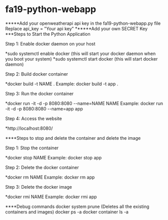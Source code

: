 # fa19-python-webapp

*****Add your openweatherapi api key in the fa19-python-webapp.py file Replace api_key = "Your api key"
******Add your own SECRET Key
***Steps to Start the Python Application

Step 1: Enable docker daemon on your host

*sudo systemctl enable docker (this will start your docker daemon when you boot your system)
*sudo systemctl start docker (this will start docker daemon)
 
Step 2: Build docker container

*docker build -t NAME .
Example: docker build -t app .

Step 3: Run the docker container

*docker run -it -d -p 8080:8080 --name=NAME NAME
Example: docker run -it -d -p 8080:8080 --name=app app

Step 4: Access the website

*http://localhost:8080/

****Steps to stop and delete the container and delete the image

Step 1: Stop the container

*docker stop NAME
Example: docker stop app

Step 2: Delete the docker container

*docker rm NAME
Example: docker rm app

Step 3: Delete the docker image

*docker rmi NAME
Example: docker rmi app

****Debug commands
docker system prune (Deletes all the existing containers and images)
docker ps -a 
docker container ls -a
